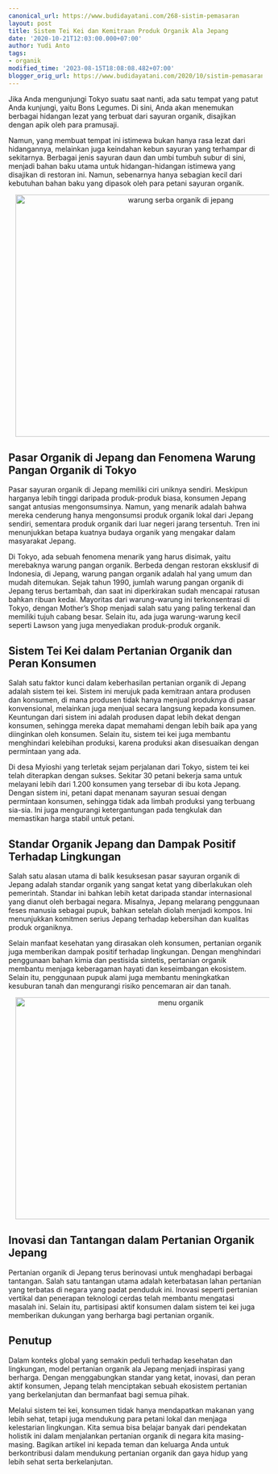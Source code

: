```yaml
---
canonical_url: https://www.budidayatani.com/268-sistim-pemasaran
layout: post
title: Sistem Tei Kei dan Kemitraan Produk Organik Ala Jepang
date: '2020-10-21T12:03:00.000+07:00'
author: Yudi Anto
tags:
- organik
modified_time: '2023-08-15T18:08:08.482+07:00'
blogger_orig_url: https://www.budidayatani.com/2020/10/sistim-pemasaran-dan-kemitraan-produk.html
---
```


<p>Jika Anda mengunjungi Tokyo suatu saat nanti, ada satu tempat yang patut Anda kunjungi, yaitu Bons Legumes. Di sini, Anda akan menemukan berbagai hidangan lezat yang terbuat dari sayuran organik, disajikan dengan apik oleh para pramusaji.</p><p>Namun, yang membuat tempat ini istimewa bukan hanya rasa lezat dari hidangannya, melainkan juga keindahan kebun sayuran yang terhampar di sekitarnya. Berbagai jenis sayuran daun dan umbi tumbuh subur di sini, menjadi bahan baku utama untuk hidangan-hidangan istimewa yang disajikan di restoran ini. Namun, sebenarnya hanya sebagian kecil dari kebutuhan bahan baku yang dipasok oleh para petani sayuran organik.</p><div class="separator" style="clear: both; text-align: center;"><a href="https://blogger.googleusercontent.com/img/b/R29vZ2xl/AVvXsEgqWKAmcP07V_cFPYx5BAwV2_m8nVWZEyMChw7TD39mR2FokOMCuGsGkLkBa6U5EdUwSfABLM3Rzhi0PVv7z5y5zh1pOOMvJAIMmDuE7sEx-YaTshZmRpdt9vXezfE6j14lwTyf5iFQdDz7sX26jv0Kl_H43p749gG8WifwCFlzHOXr9SXHxjtWeC_GmXZj/s595/organik2_2.jpg" imageanchor="1" style="margin-left: 1em; margin-right: 1em;"><img alt="warung serba organik di jepang" border="0" data-original-height="447" data-original-width="595" height="480" src="https://blogger.googleusercontent.com/img/b/R29vZ2xl/AVvXsEgqWKAmcP07V_cFPYx5BAwV2_m8nVWZEyMChw7TD39mR2FokOMCuGsGkLkBa6U5EdUwSfABLM3Rzhi0PVv7z5y5zh1pOOMvJAIMmDuE7sEx-YaTshZmRpdt9vXezfE6j14lwTyf5iFQdDz7sX26jv0Kl_H43p749gG8WifwCFlzHOXr9SXHxjtWeC_GmXZj/w640-h480/organik2_2.jpg" width="640" /></a></div><h2>Pasar Organik di Jepang dan Fenomena Warung Pangan Organik di Tokyo</h2><p>Pasar sayuran organik di Jepang memiliki ciri uniknya sendiri. Meskipun harganya lebih tinggi daripada produk-produk biasa, konsumen Jepang sangat antusias mengonsumsinya. Namun, yang menarik adalah bahwa mereka cenderung hanya mengonsumsi produk organik lokal dari Jepang sendiri, sementara produk organik dari luar negeri jarang tersentuh. Tren ini menunjukkan betapa kuatnya budaya organik yang mengakar dalam masyarakat Jepang.</p><p>Di Tokyo, ada sebuah fenomena menarik yang harus disimak, yaitu merebaknya warung pangan organik. Berbeda dengan restoran eksklusif di Indonesia, di Jepang, warung pangan organik adalah hal yang umum dan mudah ditemukan. Sejak tahun 1990, jumlah warung pangan organik di Jepang terus bertambah, dan saat ini diperkirakan sudah mencapai ratusan bahkan ribuan kedai. Mayoritas dari warung-warung ini terkonsentrasi di Tokyo, dengan Mother’s Shop menjadi salah satu yang paling terkenal dan memiliki tujuh cabang besar. Selain itu, ada juga warung-warung kecil seperti Lawson yang juga menyediakan produk-produk organik.</p><h2>Sistem Tei Kei dalam Pertanian Organik dan Peran Konsumen</h2><p>Salah satu faktor kunci dalam keberhasilan pertanian organik di Jepang adalah sistem tei kei. Sistem ini merujuk pada kemitraan antara produsen dan konsumen, di mana produsen tidak hanya menjual produknya di pasar konvensional, melainkan juga menjual secara langsung kepada konsumen. Keuntungan dari sistem ini adalah produsen dapat lebih dekat dengan konsumen, sehingga mereka dapat memahami dengan lebih baik apa yang diinginkan oleh konsumen. Selain itu, sistem tei kei juga membantu menghindari kelebihan produksi, karena produksi akan disesuaikan dengan permintaan yang ada.</p><p>Di desa Myioshi yang terletak sejam perjalanan dari Tokyo, sistem tei kei telah diterapkan dengan sukses. Sekitar 30 petani bekerja sama untuk melayani lebih dari 1.200 konsumen yang tersebar di ibu kota Jepang. Dengan sistem ini, petani dapat menanam sayuran sesuai dengan permintaan konsumen, sehingga tidak ada limbah produksi yang terbuang sia-sia. Ini juga mengurangi ketergantungan pada tengkulak dan memastikan harga stabil untuk petani.</p><h2>Standar Organik Jepang dan Dampak Positif Terhadap Lingkungan</h2><p>Salah satu alasan utama di balik kesuksesan pasar sayuran organik di Jepang adalah standar organik yang sangat ketat yang diberlakukan oleh pemerintah. Standar ini bahkan lebih ketat daripada standar internasional yang dianut oleh berbagai negara. Misalnya, Jepang melarang penggunaan feses manusia sebagai pupuk, bahkan setelah diolah menjadi kompos. Ini menunjukkan komitmen serius Jepang terhadap kebersihan dan kualitas produk organiknya.</p><p>Selain manfaat kesehatan yang dirasakan oleh konsumen, pertanian organik juga memberikan dampak positif terhadap lingkungan. Dengan menghindari penggunaan bahan kimia dan pestisida sintetis, pertanian organik membantu menjaga keberagaman hayati dan keseimbangan ekosistem. Selain itu, penggunaan pupuk alami juga membantu meningkatkan kesuburan tanah dan mengurangi risiko pencemaran air dan tanah.</p><div class="separator" style="clear: both; text-align: center;"><a href="https://blogger.googleusercontent.com/img/b/R29vZ2xl/AVvXsEhkpjxkt6Q2u_BB9HLFfxCQvy_pSIAhQ0wmTrtz9T_fRntaKjL5ayjBCS0VGJziej06myGEl6iSk4TT_XV0mxF5M_pz7vsxE8ju2XLZnmLMJXVwpC3YE8zzfxz1koK6dEUmms_gPd-Bht15z-54eBy9KmA_Y8AcaNbzcNszir_aA57we_uf2URmNTWhYVql/s598/organik_2.jpg" imageanchor="1" style="margin-left: 1em; margin-right: 1em;"><img alt="menu organik" border="0" data-original-height="411" data-original-width="598" height="440" src="https://blogger.googleusercontent.com/img/b/R29vZ2xl/AVvXsEhkpjxkt6Q2u_BB9HLFfxCQvy_pSIAhQ0wmTrtz9T_fRntaKjL5ayjBCS0VGJziej06myGEl6iSk4TT_XV0mxF5M_pz7vsxE8ju2XLZnmLMJXVwpC3YE8zzfxz1koK6dEUmms_gPd-Bht15z-54eBy9KmA_Y8AcaNbzcNszir_aA57we_uf2URmNTWhYVql/w640-h440/organik_2.jpg" width="640" /></a></div><h2>Inovasi dan Tantangan dalam Pertanian Organik Jepang</h2><p>Pertanian organik di Jepang terus berinovasi untuk menghadapi berbagai tantangan. Salah satu tantangan utama adalah keterbatasan lahan pertanian yang terbatas di negara yang padat penduduk ini. Inovasi seperti pertanian vertikal dan penerapan teknologi cerdas telah membantu mengatasi masalah ini. Selain itu, partisipasi aktif konsumen dalam sistem tei kei juga memberikan dukungan yang berharga bagi pertanian organik.</p><h2>Penutup</h2><p>Dalam konteks global yang semakin peduli terhadap kesehatan dan lingkungan, model pertanian organik ala Jepang menjadi inspirasi yang berharga. Dengan menggabungkan standar yang ketat, inovasi, dan peran aktif konsumen, Jepang telah menciptakan sebuah ekosistem pertanian yang berkelanjutan dan bermanfaat bagi semua pihak.</p><p>Melalui sistem tei kei, konsumen tidak hanya mendapatkan makanan yang lebih sehat, tetapi juga mendukung para petani lokal dan menjaga kelestarian lingkungan. Kita semua bisa belajar banyak dari pendekatan holistik ini dalam menjalankan pertanian organik di negara kita masing-masing. Bagikan artikel ini kepada teman dan keluarga Anda untuk berkontribusi dalam mendukung pertanian organik dan gaya hidup yang lebih sehat serta berkelanjutan.</p>
